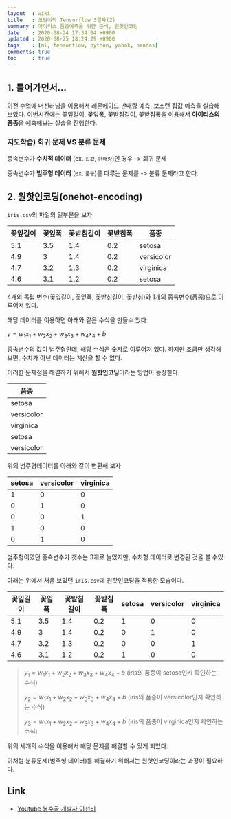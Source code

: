 ```yaml
---
layout  : wiki
title   : 코딩야학 Tensorflow 3일차(2)
summary : 아이리스 품종예측을 위한 준비, 원핫인코딩
date    : 2020-08-24 17:34:04 +0900
updated : 2020-08-25 18:24:29 +0900
tags    : [ml, tensorflow, python, yahak, pandas]
comments: true
toc     : true
---
```


## 1. 들어가면서...

이전 수업에 머신러닝을 이용해서 레몬에이드 판매량 예측, 보스턴 집값 예측을 실습해 보았다.
이번시간에는 꽃잎길이, 꽃잎폭, 꽃받침길이, 꽃받침폭을 이용해서 **아이리스의 품종**을 
예측해보는 실습을 진행한다.

### 지도학습) 회귀 문제 VS 분류 문제

종속변수가 **수치적 데이터** (ex. `집값`, `판매량`)인 경우 -> 회귀 문제

종속변수가 **범주형 데이터** (ex. `품종`)를 다루는 문제를 -> 분류 문제라고 한다.

## 2. 원핫인코딩(onehot-encoding)

`iris.csv`의 파일의 일부분을 보자

| 꽃잎길이 | 꽃잎폭 | 꽃받침길이 | 꽃받침폭 | 품종       |
|----------|--------|------------|----------|------------|
| 5.1      | 3.5    | 1.4        | 0.2      | setosa     |
| 4.9      | 3      | 1.4        | 0.2      | versicolor |
| 4.7      | 3.2    | 1.3        | 0.2      | virginica  |
| 4.6      | 3.1    | 1.2        | 0.2      | setosa     |

4개의 독립 변수(꽃잎길이, 꽃잎폭, 꽃받침길이, 꽃받침)와 1개의 종속변수(품종)으로 이루어져 있다.

해당 데이터를 이용하면 아래와 같은 수식을 만들수 있다.

$y = w_1x_1 + w_2x_2 + w_3x_3 + w_4x_4 + b$

종속변수의 값이 범주형인데, 해당 수식은 숫자로 이루어져 있다.
하지만 조금만 생각해보면, 수치가 아닌 데이터는 계산을 할 수 없다.

이러한 문제점을 해결하기 위해서 **원핫인코딩**이라는 방법이 등장한다.

| 품종       |
|------------|
| setosa     |
| versicolor |
| virginica  |
| setosa     |
| versicolor |

위의 범주형데이터를 아래와 같이 변환해 보자

| setosa | versicolor | virginica |
|--------|------------|-----------|
| 1      | 0          | 0         |
| 0      | 1          | 0         |
| 0      | 0          | 1         |
| 1      | 0          | 0         |
| 0      | 1          | 0         |

범주형이였던 종속변수가 갯수는 3개로 늘었지만, 수치형 데이터로 변경된 것을 볼 수있다.

아래는 위에서 처음 보았던 `iris.csv`에 원핫인코딩을 적용한 모습이다.

| 꽃잎길이 | 꽃잎폭 | 꽃받침길이 | 꽃받침폭 | setosa | versicolor | virginica |
|----------|--------|------------|----------|--------|------------|-----------|
| 5.1      | 3.5    | 1.4        | 0.2      | 1      | 0          | 0         |
| 4.9      | 3      | 1.4        | 0.2      | 0      | 1          | 0         |
| 4.7      | 3.2    | 1.3        | 0.2      | 0      | 0          | 1         |
| 4.6      | 3.1    | 1.2        | 0.2      | 1      | 0          | 0         |

> $y_1 = w_1x_1 + w_2x_2 + w_3x_3 + w_4x_4 + b$ (iris의 품종이 setosa인지 확인하는 수식)
>
> $y_2 = w_1x_1 + w_2x_2 + w_3x_3 + w_4x_4 + b$ (iris의 품종이 versicolor인지 확인하는 수식)
>
> $y_3 = w_1x_1 + w_2x_2 + w_3x_3 + w_4x_4 + b$ (iris의 품종이 virginica인지 확인하는 수식)

위의 세개의 수식을 이용해서 해당 문제를 해결할 수 있게 되었다.

이처럼 분류문제(범주형 데이터)를 해결하기 위해서는 원핫인코딩이라는 과정이 필요하다.

## Link

* [Youtube 봉수골 개발자 이선비](https://www.youtube.com/watch?v=dpw0wY13XDk&list=PLl1irxoYh2wyLwJutUZx5Q_QEEDZoXBnz&index=1)
